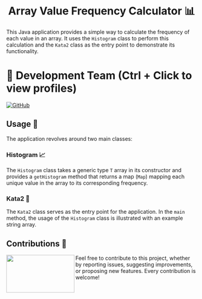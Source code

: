 <h1 align="center">Array Value Frequency Calculator 📊</h1>

This Java application provides a simple way to calculate the frequency of each value in an array. It uses the `Histogram` class to perform this calculation and the `Kata2` class as the entry point to demonstrate its functionality.

# 👥 Development Team (Ctrl + Click to view profiles)

[![GitHub](https://img.shields.io/badge/GitHub-Alejandro%20David%20Arzola%20Saavedra-blue?style=flat-square&logo=github)](https://github.com/AlejandroDavidArzolaSaavedra)

## Usage 🚀

The application revolves around two main classes:

### Histogram 📈

The `Histogram` class takes a generic type `T` array in its constructor and provides a `getHistogram` method that returns a map (`Map`) mapping each unique value in the array to its corresponding frequency.

### Kata2 🧮

The `Kata2` class serves as the entry point for the application. In the `main` method, the usage of the `Histogram` class is illustrated with an example string array.

## Contributions 🤝

<img align="left" width="180" height="100" src="https://github.com/AlejandroDavidArzolaSaavedra/Kata-Frequency-Calculator/assets/90756437/6d6a1cd1-4cef-4fef-85fa-170488ab17ba"></a>
Feel free to contribute to this project, whether by reporting issues, suggesting improvements, or proposing new features. Every contribution is welcome!
